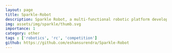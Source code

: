 ```yaml
---
layout: page
title: Sparkle-Robot
description: Sparkle Robot, a multi-functional robotic platform developed for the EN2533: Robot Design and Competition.  Sparkle demonstrates advanced robotic capabilities through a combination of hardware and software components, showcasing a blend of mechanical design, control algorithms, and sensory perception.
img: assets/img/sparkle/thumb.svg
importance: 1
category: other
tags : ['robotics', 'rc', 'competition']
github: https://github.com/eshansurendra/Sparkle-Robot
---
```

